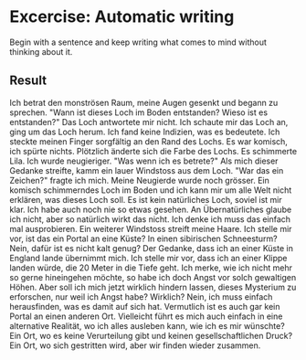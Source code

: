 # Excercise: Automatic writing
Begin with a sentence and keep writing what comes to mind without thinking about it.

## Result
Ich betrat den monströsen Raum, meine Augen gesenkt und begann zu sprechen. "Wann ist dieses Loch im Boden entstanden? Wieso ist es entstanden?" Das Loch antwortete mir nicht. Ich schaute mir das Loch an, ging um das Loch herum. Ich fand keine Indizien, was es bedeutete. Ich steckte meinen Finger sorgfältig an den Rand des Lochs. Es war komisch, ich spürte nichts. Plötzlich änderte sich die Farbe des Lochs. Es schimmerte Lila. Ich wurde neugieriger. "Was wenn ich es betrete?" Als mich dieser Gedanke streifte, kamm ein lauer Windstoss aus dem Loch. "War das ein Zeichen?" fragte ich mich. Meine Neugierde wurde noch grösser. Ein komisch schimmerndes Loch im Boden und ich kann mir um alle Welt nicht erklären, was dieses Loch soll. Es ist kein natürliches Loch, soviel ist mir klar. Ich habe auch noch nie so etwas gesehen. An Übernatürliches glaube ich nicht, aber so natürlich wirkt das nicht. Ich denke ich muss das einfach mal ausprobieren. Ein weiterer Windstoss streift meine Haare. Ich stelle mir vor, ist das ein Portal an eine Küste? In einen sibirischen Schneesturm? Nein, dafür ist es nicht kalt genug? Der Gedanke, dass ich an einer Küste in England lande übernimmt mich. Ich stelle mir vor, dass ich an einer Klippe landen würde, die 20 Meter in die Tiefe geht. Ich merke, wie ich nicht mehr so gerne hineingehen möchte, so habe ich doch Angst vor solch gewaltigen Höhen. Aber soll ich mich jetzt wirklich hindern lassen, dieses Mysterium zu erforschen, nur weil ich Angst habe? Wirklich? Nein, ich muss einfach herausfinden, was es damit auf sich hat. Vermutlich ist es auch gar kein Portal an einen anderen Ort. Vielleicht führt es mich auch einfach in eine alternative Realität, wo ich alles ausleben kann, wie ich es mir wünschte? Ein Ort, wo es keine Verurteilung gibt und keinen gesellschaftlichen Druck? Ein Ort, wo sich gestritten wird, aber wir finden wieder zusammen.